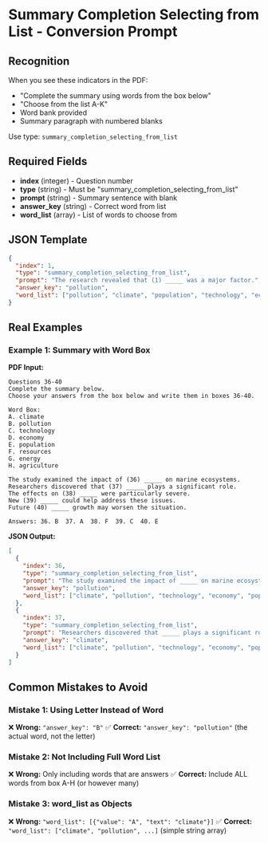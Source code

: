 # Summary Completion Selecting from List - Conversion Prompt

## Recognition
When you see these indicators in the PDF:
- "Complete the summary using words from the box below"
- "Choose from the list A-K"
- Word bank provided
- Summary paragraph with numbered blanks

Use type: `summary_completion_selecting_from_list`

## Required Fields
- **index** (integer) - Question number
- **type** (string) - Must be "summary_completion_selecting_from_list"
- **prompt** (string) - Summary sentence with blank
- **answer_key** (string) - Correct word from list
- **word_list** (array) - List of words to choose from

## JSON Template
```json
{
  "index": 1,
  "type": "summary_completion_selecting_from_list",
  "prompt": "The research revealed that (1) _____ was a major factor.",
  "answer_key": "pollution",
  "word_list": ["pollution", "climate", "population", "technology", "economy"]
}
```

## Real Examples

### Example 1: Summary with Word Box
**PDF Input:**
```
Questions 36-40
Complete the summary below.
Choose your answers from the box below and write them in boxes 36-40.

Word Box:
A. climate
B. pollution
C. technology
D. economy
E. population
F. resources
G. energy
H. agriculture

The study examined the impact of (36) _____ on marine ecosystems. 
Researchers discovered that (37) _____ plays a significant role.
The effects on (38) _____ were particularly severe.
New (39) _____ could help address these issues.
Future (40) _____ growth may worsen the situation.

Answers: 36. B  37. A  38. F  39. C  40. E
```

**JSON Output:**
```json
[
  {
    "index": 36,
    "type": "summary_completion_selecting_from_list",
    "prompt": "The study examined the impact of _____ on marine ecosystems.",
    "answer_key": "pollution",
    "word_list": ["climate", "pollution", "technology", "economy", "population", "resources", "energy", "agriculture"]
  },
  {
    "index": 37,
    "type": "summary_completion_selecting_from_list",
    "prompt": "Researchers discovered that _____ plays a significant role.",
    "answer_key": "climate",
    "word_list": ["climate", "pollution", "technology", "economy", "population", "resources", "energy", "agriculture"]
  }
]
```

## Common Mistakes to Avoid

### Mistake 1: Using Letter Instead of Word
❌ **Wrong:** `"answer_key": "B"`
✅ **Correct:** `"answer_key": "pollution"` (the actual word, not the letter)

### Mistake 2: Not Including Full Word List
❌ **Wrong:** Only including words that are answers
✅ **Correct:** Include ALL words from box A-H (or however many)

### Mistake 3: word_list as Objects
❌ **Wrong:** `"word_list": [{"value": "A", "text": "climate"}]`
✅ **Correct:** `"word_list": ["climate", "pollution", ...]` (simple string array)
